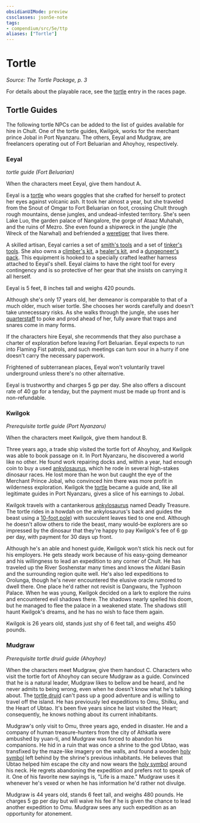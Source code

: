 ```yaml
---
obsidianUIMode: preview
cssclasses: json5e-note
tags:
- compendium/src/5e/ttp
aliases: ["Tortle"]
---
```

# Tortle
*Source: The Tortle Package, p. 3* 

For details about the playable race, see the [tortle](Mechanics/races/tortle-mpmm.md) entry in the races page.

## Tortle Guides

The following tortle NPCs can be added to the list of guides available for hire in Chult. One of the tortle guides, Kwilgok, works for the merchant prince Jobal in Port Nyanzaru. The others, Eeyal and Mudgraw, are freelancers operating out of Fort Beluarian and Ahoyhoy, respectively.

### Eeyal

*tortle guide (Fort Beluarian)*

When the characters meet Eeyal, give them handout A.

Eeyal is a [tortle](Mechanics/bestiary/humanoid/tortle-mpmm.md) who wears goggles that she crafted for herself to protect her eyes against volcanic ash. It took her almost a year, but she traveled from the Snout of Omgar to Fort Beluarian on foot, crossing Chult through rough mountains, dense jungles, and undead-infested territory. She's seen Lake Luo, the garden palace of Nangalore, the gorge of Ataaz Muhahah, and the ruins of Mezro. She even found a shipwreck in the jungle (the Wreck of the Narwhal) and befriended a [weretiger](Mechanics/bestiary/humanoid/weretiger.md) that lives there.

A skilled artisan, Eeyal carries a set of [smith's tools](Mechanics/items/smiths-tools.md) and a set of [tinker's tools](Mechanics/items/tinkers-tools.md). She also owns a [climber's kit](Mechanics/items/climbers-kit.md), a [healer's kit](Mechanics/items/healers-kit.md), and a [dungeoneer's pack](Mechanics/items/dungeoneers-pack.md). This equipment is hooked to a specially crafted leather harness attached to Eeyal's shell. Eeyal claims to have the right tool for every contingency and is so protective of her gear that she insists on carrying it all herself.

Eeyal is 5 feet, 8 inches tall and weighs 420 pounds.

Although she's only 17 years old, her demeanor is comparable to that of a much older, much wiser tortle. She chooses her words carefully and doesn't take unnecessary risks. As she walks through the jungle, she uses her [quarterstaff](Mechanics/items/quarterstaff.md) to poke and prod ahead of her, fully aware that traps and snares come in many forms.

If the characters hire Eeyal, she recommends that they also purchase a charter of exploration before leaving Fort Beluarian. Eeyal expects to run into Flaming Fist patrols, and such meetings can turn sour in a hurry if one doesn't carry the necessary paperwork.

Frightened of subterranean places, Eeyal won't voluntarily travel underground unless there's no other alternative.

Eeyal is trustworthy and charges 5 gp per day. She also offers a discount rate of 40 gp for a tenday, but the payment must be made up front and is non-refundable.

### Kwilgok

*Prerequisite tortle guide (Port Nyanzaru)*

When the characters meet Kwilgok, give them handout B.

Three years ago, a trade ship visited the tortle fort of Ahoyhoy, and Kwilgok was able to book passage on it. In Port Nyanzaru, he discovered a world like no other. He found work repairing docks and, within a year, had enough coin to buy a used [ankylosaurus](Mechanics/bestiary/beast/ankylosaurus.md), which he rode in several high-stakes dinosaur races. He lost more than he won but caught the eye of the Merchant Prince Jobal, who convinced him there was more profit in wilderness exploration. Kwilgok the [tortle](Mechanics/bestiary/humanoid/tortle-mpmm.md) became a guide and, like all legitimate guides in Port Nyanzaru, gives a slice of his earnings to Jobal.

Kwilgok travels with a cantankerous [ankylosaurus](Mechanics/bestiary/beast/ankylosaurus.md) named Deadly Treasure. The tortle rides in a howdah on the ankylosaurus's back and guides the beast using a [10-foot pole](Mechanics/items/pole-10-foot.md)) with succulent leaves tied to one end. Although he doesn't allow others to ride the beast, many would-be explorers are so impressed by the dinosaur that they're happy to pay Kwilgok's fee of 6 gp per day, with payment for 30 days up front.

Although he's an able and honest guide, Kwilgok won't stick his neck out for his employers. He gets steady work because of his easy-going demeanor and his willingness to lead an expedition to any corner of Chult. He has traveled up the River Soshenstar many times and knows the Aldani Basin and the surrounding region quite well. He's also led expeditions to Orolunga, though he's never encountered the elusive oracle rumored to dwell there. One place he'd rather not revisit is Dangwaru, the Typhoon Palace. When he was young, Kwilgok decided on a lark to explore the ruins and encountered evil shadows there. The shadows nearly spelled his doom, but he managed to flee the palace in a weakened state. The shadows still haunt Kwilgok's dreams, and he has no wish to face them again.

Kwilgok is 26 years old, stands just shy of 6 feet tall, and weighs 450 pounds.

### Mudgraw

*Prerequisite tortle druid guide (Ahoyhoy)*

When the characters meet Mudgraw, give them handout C. Characters who visit the tortle fort of Ahoyhoy can secure Mudgraw as a guide. Convinced that he is a natural leader, Mudgraw likes to bellow and be heard, and he never admits to being wrong, even when he doesn't know what he's talking about. The [tortle druid](Mechanics/bestiary/humanoid/tortle-druid-mpmm.md) can't pass up a good adventure and is willing to travel off the island. He has previously led expeditions to Omu, Shilku, and the Heart of Ubtao. It's been five years since he last visited the Heart; consequently, he knows nothing about its current inhabitants.

Mudgraw's only visit to Omu, three years ago, ended in disaster. He and a company of human treasure-hunters from the city of Athkatla were ambushed by yuan-ti, and Mudgraw was forced to abandon his companions. He hid in a ruin that was once a shrine to the god Ubtao, was transfixed by the maze-like imagery on the walls, and found a wooden [holy symbol](Mechanics/items/holy-symbol.md) left behind by the shrine's previous inhabitants. He believes that Ubtao helped him escape the city and now wears the [holy symbol](Mechanics/items/holy-symbol.md) around his neck. He regrets abandoning the expedition and prefers not to speak of it. One of his favorite new sayings is, "Life is a maze." Mudgraw uses it whenever he's vexed or when he has information he'd rather not divulge.

Mudgraw is 44 years old, stands 6 feet tall, and weighs 480 pounds. He charges 5 gp per day but will waive his fee if he is given the chance to lead another expedition to Omu. Mudgraw sees any such expedition as an opportunity for atonement.